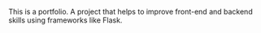 This is a portfolio. A project that helps to improve front-end and backend  skills using frameworks like Flask.